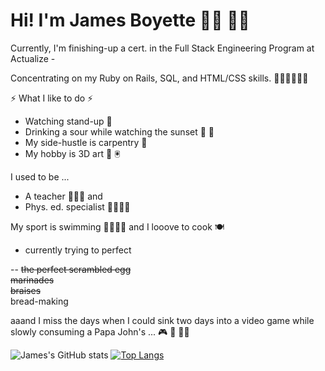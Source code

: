 # Hi!   I'm James Boyette 👋🏻 👋🏻 

Currently, I'm finishing-up a cert. in the Full Stack Engineering Program at Actualize - 

Concentrating on my Ruby on Rails, SQL, and HTML/CSS skills. 🦸🏻‍♂️👨🏻‍💻 
 
⚡ What I like to do ⚡

- Watching stand-up 🤡
- Drinking a sour while watching the sunset 🍺 🌇
- My side-hustle is carpentry 🔨 
- My hobby is 3D art 🤖 🖲️

I used to be  ...
- A teacher 👨🏻‍🏫 and 
- Phys. ed. specialist 🤾🏻‍♂️🏀

My sport is swimming 🏊🏻‍♂️💦 and I looove to cook 🍽 
- currently trying to perfect

 -- ~~the perfect scrambled egg~~  
~~marinades~~  
~~braises~~  
bread-making  

aaand I miss the days when I could sink two days into a video game while slowly consuming a Papa John's ... 🎮 🍕 🧟‍♂️

![James's GitHub stats](https://github-readme-stats.vercel.app/api?username=sou7hernsaint&theme=gruvbox&show_icons=true)
[![Top Langs](https://github-readme-stats.vercel.app/api/top-langs/?username=sou7hernsaint&theme=gruvbox&layout=compact)](https://github.com/anuraghazra/github-readme-stats&langs_count=5)
